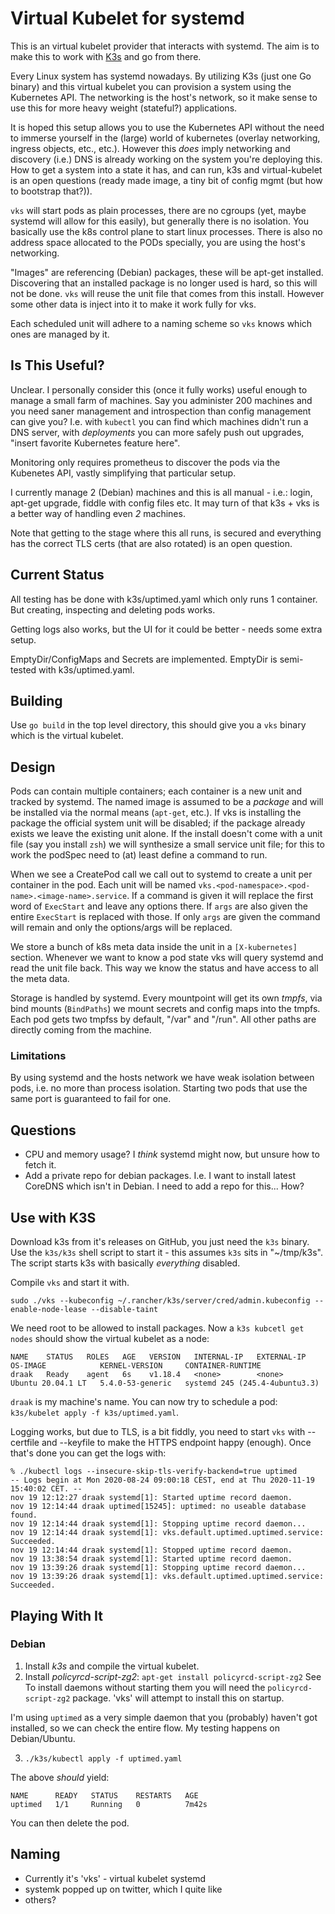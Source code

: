 # Virtual Kubelet for systemd

This is an virtual kubelet provider that interacts with systemd. The aim is to make this to work
with [K3s](https://github.com/rancher/k3s/) and go from there.

Every Linux system has systemd nowadays. By utilizing K3s (just one Go binary) and this virtual
kubelet you can provision a system using the Kubernetes API. The networking is the host's network,
so it make sense to use this for more heavy weight (stateful?) applications.

It is hoped this setup allows you to use the Kubernetes API without the need to immerse yourself in
the (large) world of kubernetes (overlay networking, ingress objects, etc., etc.). However this
_does_ imply networking and discovery (i.e.) DNS is already working on the system you're
deploying this. How to get a system into a state it has, and can run, k3s and virtual-kubelet is an
open questions (ready made image, a tiny bit of config mgmt (but how to bootstrap that?)).

`vks` will start pods as plain processes, there are no cgroups (yet, maybe systemd will allow for
this easily), but generally there is no isolation. You basically use the k8s control plane to start
linux processes. There is also no address space allocated to the PODs specially, you are using the
host's networking.

"Images" are referencing (Debian) packages, these will be apt-get installed. Discovering that an
installed package is no longer used is hard, so this will not be done. `vks` will reuse the unit
file that comes from this install. However some other data is inject into it to make it work fully
for vks.

Each scheduled unit will adhere to a naming scheme so `vks` knows which ones are managed by it.

## Is This Useful?

Unclear. I personally consider this (once it fully works) useful enough to manage a small farm of
machines. Say you administer 200 machines and you need saner management and introspection than
config management can give you? I.e. with `kubectl` you can find which machines didn't run a DNS
server, with *deployments* you can more safely push out upgrades, "insert favorite Kubernetes
feature here".

Monitoring only requires prometheus to discover the pods via the Kubenetes API, vastly simplifying
that particular setup.

I currently manage 2 (Debian) machines and this is all manual - i.e.: login, apt-get upgrade, fiddle
with config files etc. It may turn of that k3s + vks is a better way of handling even *2* machines.

Note that getting to the stage where this all runs, is secured and everything has the correct TLS
certs (that are also rotated) is an open question.

## Current Status

All testing has be done with k3s/uptimed.yaml which only runs 1 container. But creating, inspecting
and deleting pods works.

Getting logs also works, but the UI for it could be better - needs some extra setup.

EmptyDir/ConfigMaps and Secrets are implemented. EmptyDir is semi-tested with k3s/uptimed.yaml.

## Building

Use `go build` in the top level directory, this should give you a `vks` binary which is the virtual
kubelet.

## Design

Pods can contain multiple containers; each container is a new unit and tracked by systemd. The named
image is assumed to be a *package* and will be installed via the normal means (`apt-get`, etc.). If
vks is installing the package the official system unit will be disabled; if the package already
exists we leave the existing unit alone. If the install doesn't come with a unit file (say you
install `zsh`) we will synthesize a small service unit file; for this to work the podSpec need to
(at) least define a command to run.

When we see a CreatePod call we call out to systemd to create a unit per container in the pod. Each
unit will be named `vks.<pod-namespace>.<pod-name>.<image-name>.service`. If a command is given it
will replace the first word of `ExecStart` and leave any options there. If `args` are also given
the entire `ExecStart` is replaced with those. If only `args` are given the command will remain and
only the options/args will be replaced.

We store a bunch of k8s meta data inside the unit in a `[X-kubernetes]` section. Whenever we want to
know a pod state vks will query systemd and read the unit file back. This way we know the status and
have access to all the meta data.

Storage is handled by systemd. Every mountpoint will get its own *tmpfs*, via bind mounts
(`BindPaths`) we mount secrets and config maps into the tmpfs. Each pod gets two tmpfss by default,
"/var" and "/run". All other paths are directly coming from the machine.

### Limitations

By using systemd and the hosts network we have weak isolation between pods, i.e. no more than
process isolation. Starting two pods that use the same port is guaranteed to fail for one.

## Questions

* CPU and memory usage? I *think* systemd might now, but unsure how to fetch it.
* Add a private repo for debian packages. I.e. I want to install latest CoreDNS which isn't in
  Debian. I need to add a repo for this... How?

## Use with K3S

Download k3s from it's releases on GitHub, you just need the `k3s` binary. Use the `k3s/k3s` shell
script to start it - this assumes `k3s` sits in "~/tmp/k3s". The script starts k3s with basically
*everything* disabled.

Compile `vks` and start it with.

~~~
sudo ./vks --kubeconfig ~/.rancher/k3s/server/cred/admin.kubeconfig --enable-node-lease --disable-taint
~~~

We need root to be allowed to install packages. Now a `k3s kubcetl get nodes` should show the
virtual kubelet as a node:

~~~
NAME    STATUS   ROLES   AGE   VERSION   INTERNAL-IP   EXTERNAL-IP   OS-IMAGE            KERNEL-VERSION     CONTAINER-RUNTIME
draak   Ready    agent   6s    v1.18.4   <none>        <none>        Ubuntu 20.04.1 LT   5.4.0-53-generic   systemd 245 (245.4-4ubuntu3.3)
~~~

`draak` is my machine's name. You can now try to schedule a pod: `k3s/kubelet apply -f
k3s/uptimed.yaml`.

Logging works, but due to TLS, is a bit fiddly, you need to start `vks` with --certfile and
--keyfile to make the HTTPS endpoint happy (enough). Once that's done you can get the logs with:

~~~
% ./kubectl logs --insecure-skip-tls-verify-backend=true uptimed
-- Logs begin at Mon 2020-08-24 09:00:18 CEST, end at Thu 2020-11-19 15:40:02 CET. --
nov 19 12:12:27 draak systemd[1]: Started uptime record daemon.
nov 19 12:14:44 draak uptimed[15245]: uptimed: no useable database found.
nov 19 12:14:44 draak systemd[1]: Stopping uptime record daemon...
nov 19 12:14:44 draak systemd[1]: vks.default.uptimed.uptimed.service: Succeeded.
nov 19 12:14:44 draak systemd[1]: Stopped uptime record daemon.
nov 19 13:38:54 draak systemd[1]: Started uptime record daemon.
nov 19 13:39:26 draak systemd[1]: Stopping uptime record daemon...
nov 19 13:39:26 draak systemd[1]: vks.default.uptimed.uptimed.service: Succeeded.
~~~

## Playing With It

### Debian

1. Install *k3s* and compile the virtual kubelet.
2. Install *policyrcd-script-zg2*: `apt-get install policyrcd-script-zg2` See
   To install daemons without starting them you will need the `policyrcd-script-zg2` package.
   'vks' will attempt to install this on startup.

I'm using `uptimed` as a very simple daemon that you (probably) haven't got installed, so we can
check the entire flow. My testing happens on Debian/Ubuntu.

3. `./k3s/kubectl apply -f uptimed.yaml`

The above *should* yield:

~~~
NAME      READY   STATUS    RESTARTS   AGE
uptimed   1/1     Running   0          7m42s
~~~

You can then delete the pod.

## Naming

* Currently it's 'vks' - virtual kubelet systemd
* systemk popped up on twitter, which I quite like
* others?
